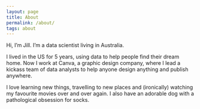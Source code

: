 ```yaml
---
layout: page
title: About
permalink: /about/
tags: about
---
```



Hi, I’m Jill. I’m a data scientist living in Australia.

I lived in the US for 5 years, using data to help people find their dream home. Now I work at Canva, a graphic design company, where I lead a kickass team of data analysts to help anyone design anything and publish anywhere.

I love learning new things, travelling to new places and (ironically) watching my favourite movies over and over again. I also have an adorable dog with a pathological obsession for socks.


